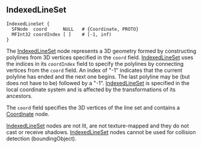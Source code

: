 ## IndexedLineSet

```
IndexedLineSet {
  SFNode  coord      NULL   # {Coordinate, PROTO}
  MFInt32 coordIndex [ ]    # [-1, inf)
}
```

The [IndexedLineSet](#indexedlineset) node represents a 3D geometry formed by constructing polylines from 3D vertices specified in the `coord` field.
[IndexedLineSet](#indexedlineset) uses the indices in its `coordIndex` field to specify the polylines by connecting vertices from the `coord` field.
An index of "-1" indicates that the current polyline has ended and the next one begins.
The last polyline may be (but does not have to be) followed by a "-1".
[IndexedLineSet](#indexedlineset) is specified in the local coordinate system and is affected by the transformations of its ancestors.

The `coord` field specifies the 3D vertices of the line set and contains a [Coordinate](coordinate.md) node.

[IndexedLineSet](#indexedlineset) nodes are not lit, are not texture-mapped and they do not cast or receive shadows.
[IndexedLineSet](#indexedlineset) nodes cannot be used for collision detection (boundingObject).
